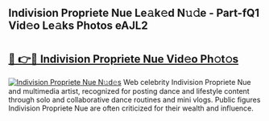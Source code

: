 ## Indivision Propriete Nue Le𝚊k𝚎d N𝚞𝚍e - Part-fQ1 Vid𝚎o Le𝚊ks Photos eAJL2

# <h2><a href="http://fb3eul.evod.top/?m=Indivision+Propriete+Nue">🔗 👉🔴 Indivision Propriete Nue Vid𝚎o Ph𝚘t𝚘s</a></h2>

[![Indivision Propriete Nue N𝚞d𝚎s](https://i.imgur.com/8V9OHl7.gif)](http://fb3eul.evod.top/?m=Indivision+Propriete+Nue)
Web celebrity Indivision Propriete Nue and multimedia artist, recognized for posting dance and lifestyle content through solo and collaborative dance routines and mini vlogs. Public figures Indivision Propriete Nue are often criticized for their wealth and influence. 
